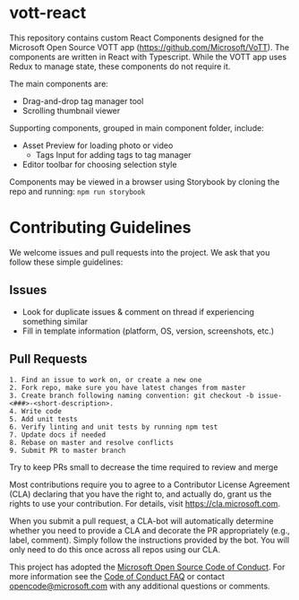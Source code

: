 # vott-react

This repository contains custom React Components designed for the Microsoft Open Source VOTT app (https://github.com/Microsoft/VoTT). The components are written in React with Typescript. While the VOTT app uses Redux to manage state, these components do not require it.

The main components are:
  * Drag-and-drop tag manager tool
  * Scrolling thumbnail viewer

Supporting components, grouped in main component folder, include:
  * Asset Preview for loading photo or video
	* Tags Input for adding tags to tag manager
  * Editor toolbar for choosing selection style

Components may be viewed in a browser using Storybook by cloning the repo and running:
  `npm run storybook`

# Contributing Guidelines

We welcome issues and pull requests into the project. We ask that you follow these simple guidelines:

## Issues
  * Look for duplicate issues & comment on thread if experiencing something similar
  * Fill in template information (platform, OS, version, screenshots, etc.)
	
## Pull Requests
    1. Find an issue to work on, or create a new one
    2. Fork repo, make sure you have latest changes from master
    3. Create branch following naming convention: git checkout -b issue-<###>-<short-description>.
    4. Write code
    5. Add unit tests
    6. Verify linting and unit tests by running npm test
    7. Update docs if needed
    8. Rebase on master and resolve conflicts
    9. Submit PR to master branch

Try to keep PRs small to decrease the time required to review and merge

Most contributions require you to agree to a Contributor License Agreement (CLA) declaring that you have the right to, and actually do, grant us the rights to use your contribution. For details, visit https://cla.microsoft.com.

When you submit a pull request, a CLA-bot will automatically determine whether you need to provide
a CLA and decorate the PR appropriately (e.g., label, comment). Simply follow the instructions
provided by the bot. You will only need to do this once across all repos using our CLA.

This project has adopted the [Microsoft Open Source Code of Conduct](https://opensource.microsoft.com/codeofconduct/). For more information see the [Code of Conduct FAQ](https://opensource.microsoft.com/codeofconduct/faq/) or contact [opencode@microsoft.com](mailto:opencode@microsoft.com) with any additional questions or comments.

